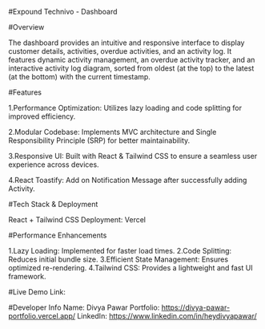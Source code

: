 #Expound Technivo - Dashboard

#Overview

The dashboard provides an intuitive and responsive interface to display customer details, activities, overdue activities, and an activity log. It features dynamic activity management, an overdue activity tracker, and an interactive activity log diagram, sorted from oldest (at the top) to the latest (at the bottom) with the current timestamp.

#Features

1.Performance Optimization: Utilizes lazy loading and code splitting for improved efficiency.

2.Modular Codebase: Implements MVC architecture and Single Responsibility Principle (SRP) for better maintainability.

3.Responsive UI: Built with React & Tailwind CSS to ensure a seamless user experience across devices.

4.React Toastify: Add on Notification Message after successfully adding Activity.

#Tech Stack & Deployment

React + Tailwind CSS
Deployment: Vercel


#Performance Enhancements

1.Lazy Loading: Implemented for faster load times.
2.Code Splitting: Reduces initial bundle size.
3.Efficient State Management: Ensures optimized re-rendering.
4.Tailwind CSS: Provides a lightweight and fast UI framework.

#Live Demo
Link:

#Developer Info
Name: Divya Pawar 
Portfolio: https://divya-pawar-portfolio.vercel.app/
LinkedIn: https://www.linkedin.com/in/heydivyapawar/